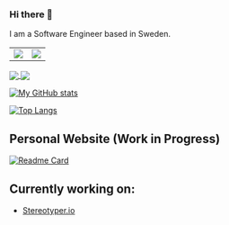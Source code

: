 ### Hi there 👋

I am a Software Engineer based in Sweden.

<table>
  <tr>
    <td valign="top"><img src="https://github-readme-stats.vercel.app/api?username=ThomasEmilsson&hide=issues,contribs&count_private=true&show_icons=true&theme=nord"/></td>
    <td valign="top"><img src="https://github-readme-stats.vercel.app/api/top-langs/?username=ThomasEmilsson&theme=nord&langs_count=7&layout=compact"/></td>
  </tr>
</table>

<a href="https://github.com/ThomasEmilsson">
  <img align="center" src="https://github-readme-stats.vercel.app/api?username=ThomasEmilsson&hide=issues,contribs&count_private=true&show_icons=true&theme=nord" />
</a>
<a href="https://github.com/ThomasEmilsson">
  <img align="center" src="https://github-readme-stats.vercel.app/api/top-langs/?username=ThomasEmilsson&theme=nord&langs_count=7&layout=compact" />
</a>

[![My GitHub stats](https://github-readme-stats.vercel.app/api?username=ThomasEmilsson&hide=issues,contribs&count_private=true&show_icons=true&theme=nord)](https://github.com/ThomasEmilsson)

[![Top Langs](https://github-readme-stats.vercel.app/api/top-langs/?username=ThomasEmilsson&theme=nord&langs_count=7&layout=compact)](https://github.com/ThomasEmilsson)

## Personal Website (Work in Progress)
[![Readme Card](https://github-readme-stats.vercel.app/api/pin/?username=ThomasEmilsson&repo=thomasemilsson.info&theme=nord)](https://www.thomasemilsson.info/)

## Currently working on: 
 - [Stereotyper.io](https://stereotyper.io/)
